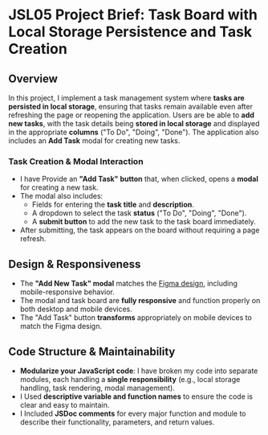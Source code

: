 # JSL05 Project Brief: Task Board with Local Storage Persistence and Task Creation

## Overview

In this project, I implement a task management system where **tasks are persisted in local storage**, ensuring that tasks remain available even after refreshing the page or reopening the application. Users are be able to **add new tasks**, with the task details being **stored in local storage** and displayed in the appropriate **columns** ("To Do", "Doing", "Done"). The application also includes an **Add Task** modal for creating new tasks.

### Task Creation & Modal Interaction

- I have Provide an **"Add Task" button** that, when clicked, opens a **modal** for creating a new task.
- The modal also includes:
  - Fields for entering the **task title** and **description**.
  - A dropdown to select the task **status** ("To Do", "Doing", "Done").
  - A **submit button** to add the new task to the task board immediately.
- After submitting, the task appears on the board without requiring a page refresh.

## Design & Responsiveness

- The **"Add New Task" modal**  matches the [Figma design](https://www.figma.com/design/y7bFCUYL5ZHfPeojACBXg2/Challenges-%7C-JSL?node-id=0-1&p=f&t=NNqgDPlU1PNLLh8i-0), including mobile-responsive behavior.
- The modal and task board are **fully responsive** and function properly on both desktop and mobile devices.
- The "Add Task" button  **transforms** appropriately on mobile devices to match the Figma design.

## Code Structure & Maintainability

- **Modularize your JavaScript code**: I have broken my code into separate modules, each handling a **single responsibility** (e.g., local storage handling, task rendering, modal management).
- I Used **descriptive variable and function names** to ensure the code is clear and easy to maintain.
- I Included **JSDoc comments** for every major function and module to describe their functionality, parameters, and return values.
